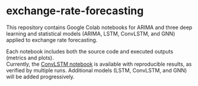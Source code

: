 # exchange-rate-forecasting
This repository contains Google Colab notebooks for ARIMA and three deep learning and statistical models 
(ARIMA, LSTM, ConvLSTM, and GNN) applied to exchange rate forecasting.  

Each notebook includes both the source code and executed outputs (metrics and plots).  
Currently, the [ConvLSTM notebook](notebooks/ConvLSTM.ipynb) is available with reproducible results, 
as verified by multiple runs. Additional models (LSTM, ConvLSTM, and GNN) will be added progressively.  
